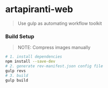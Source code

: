 # artapiranti-web

> Use gulp as automating workflow toolkit

### Build Setup

> NOTE: Compress images manually

``` bash
# 1. install dependencies
npm install --save-dev
# 2. generate rev-manifest.json config file
gulp revs
# 3. build
gulp build
```
